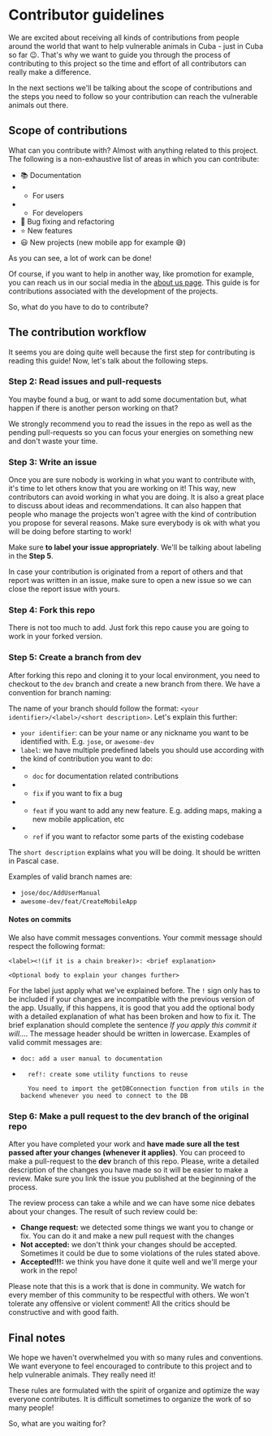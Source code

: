 # Contributor guidelines

We are excited about receiving all kinds of contributions from people around the world that want to help vulnerable animals in Cuba - just in Cuba so far :wink:.
That's why we want to guide you through the process of contributing to this project so the time and effort of all contributors can really make a difference.

In the next sections we'll be talking about the scope of contributions and the steps you need to follow so your contribution can reach the vulnerable animals
out there.

## Scope of contributions

What can you contribute with? Almost with anything related to this project. The following is a non-exhaustive list of areas in which you can contribute:

* :books: Documentation
* * For users
* * For developers
* :bug: Bug fixing and refactoring
* :star: New features
* :smiley: New projects (new mobile app for example :sweat_smile:)

As you can see, a lot of work can be done!

Of course, if you want to help in another way, like promotion for example, you can reach us in our social media in the [about us page](https://tribilin.netlify.app/about-us).
This guide is for contributions associated with the development of the projects.

So, what do you have to do to contribute?

## The contribution workflow

It seems you are doing quite well because the first step for contributing is reading this guide! Now, let's talk about the following steps.

### Step 2: Read issues and pull-requests

You maybe found a bug, or want to add some documentation but, what happen if there is another person working on that?

We strongly recommend you to read the issues in the repo as well as the pending pull-requests so you can focus your energies on something new and don't waste your
time.

### Step 3: Write an issue

Once you are sure nobody is working in what you want to contribute with, it's time to let others know that you are working on it! This way, new contributors can avoid
working in what you are doing. It is also a great place to discuss about ideas and recommendations. It can also happen that people who manage the projects won't
agree with the kind of contribution you propose for several reasons. Make sure everybody is ok with what you will be doing before starting to work! 

Make sure **to label your issue appropriately**. We'll be talking about labeling in the **Step 5**.

In case your contribution is originated from a report of others and that report was written in an issue, make sure to open a new issue so we can close the report issue
with yours.


### Step 4: Fork this repo

There is not too much to add. Just fork this repo cause you are going to work in your forked version.

### Step 5: Create a branch from dev

After forking this repo and cloning it to your local environment, you need to checkout to the ```dev``` branch and create a new branch from there. We have a convention
for branch naming:

The name of your branch should follow the format: ```<your identifier>/<label>/<short description>```. Let's explain this further:

* ```your identifier```: can be your name or any nickname you want to be identified with. E.g. ```jose```, or ```awesome-dev```
* ```label```: we have multiple predefined labels you should use according with the kind of contribution you want to do:
* * ```doc``` for documentation related contributions
* * ```fix``` if you want to fix a bug
* * ```feat``` if you want to add any new feature. E.g. adding maps, making a new mobile application, etc
* * ```ref``` if you want to refactor some parts of the existing codebase

The ```short description``` explains what you will be doing. It should be written in Pascal case.

Examples of valid branch names are:

* ```jose/doc/AddUserManual```
* ```awesome-dev/feat/CreateMobileApp```

#### Notes on commits

We also have commit messages conventions. Your commit message should respect the following format:

```plain
<label><!(if it is a chain breaker)>: <brief explanation>

<Optional body to explain your changes further>
```

For the label just apply what we've explained before. The ```!``` sign only has to be included if your changes are incompatible with the previous version of the app.
Usually, if this happens, it is good that you add the optional body with a detailed explanation of what has been broken and how to fix it. The brief explanation should
complete the sentence _If you apply this commit it will..._. The message header should be written in lowercase. Examples of valid commit messages are:

* ```doc: add a user manual to documentation```
* ```plain
    ref!: create some utility functions to reuse
    
    You need to import the getDBConnection function from utils in the backend whenever you need to connect to the DB
  ```
  
### Step 6: Make a pull request to the dev branch of the original repo

After you have completed your work and **have made sure all the test passed after your changes (whenever it applies)**. You can proceed to make a pull-request to the
**dev** branch of this repo. Please, write a detailed description of the changes you have made so it will be easier to make a review. Make sure you link the issue you
published at the beginning of the process.

The review process can take a while and we can have some nice debates about your changes. The result of such review could be:

* **Change request:** we detected some things we want you to change or fix. You can do it and make a new pull request with the changes
* **Not accepted:** we don't think your changes should be accepted. Sometimes it could be due to some violations of the rules stated above.
* **Accepted!!!:** we think you have done it quite well and we'll merge your work in the repo!

Please note that this is a work that is done in community. We watch for every member of this community to be respectful with others. We won't tolerate any offensive
or violent comment! All the critics should be constructive and with good faith.

## Final notes

We hope we haven't overwhelmed you with so many rules and conventions. We want everyone to feel encouraged to contribute to this project and to help vulnerable animals.
They really need it!

These rules are formulated with the spirit of organize and optimize the way everyone contributes. It is difficult sometimes to organize the work of so many people!

So, what are you waiting for?
